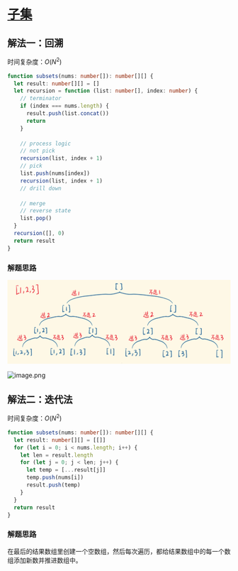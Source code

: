 # [子集](https://leetcode-cn.com/problems/subsets/description/)

## 解法一：回溯

时间复杂度：$O(N^2)$

```typescript
function subsets(nums: number[]): number[][] {
  let result: number[][] = []
  let recursion = function (list: number[], index: number) {
    // terminator
    if (index === nums.length) {
      result.push(list.concat())
      return
    }

    // process logic
    // not pick
    recursion(list, index + 1)
    // pick
    list.push(nums[index])
    recursion(list, index + 1)
    // drill down

    // merge
    // reverse state
    list.pop()
  }
  recursion([], 0)
  return result
}
```



### 解题思路

![image.png](Readme.assets/1600557223-hvNyjD-image.png)



![image.png](https://pic.leetcode-cn.com/1600559952-LFaNJz-image.png)

## 解法二：迭代法

时间复杂度：$O(N^2)$

```typescript
function subsets(nums: number[]): number[][] {
  let result: number[][] = [[]]
  for (let i = 0; i < nums.length; i++) {
    let len = result.length
    for (let j = 0; j < len; j++) {
      let temp = [...result[j]]
      temp.push(nums[i])
      result.push(temp)
    }
  }
  return result
}
```



### 解题思路

在最后的结果数组里创建一个空数组，然后每次遍历，都给结果数组中的每一个数组添加新数并推进数组中。